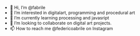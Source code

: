 - 👋 Hi, I’m @fabrile
- 👀 I’m interested in digitalart, programming and procedural art
- 🌱 I’m currently learning processing and javasript
- 💞️ I’m looking to collaborate on digital art projects.
- 📫 How to reach me @federicoabrile on Instagram

<!---
fabrile/fabrile is a ✨ special ✨ repository because its `README.md` (this file) appears on your GitHub profile.
You can click the Preview link to take a look at your changes.
--->
